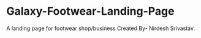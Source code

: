 # Galaxy-Footwear-Landing-Page
A landing page for footwear shop/business Created By- Nirdesh Srivastav.

